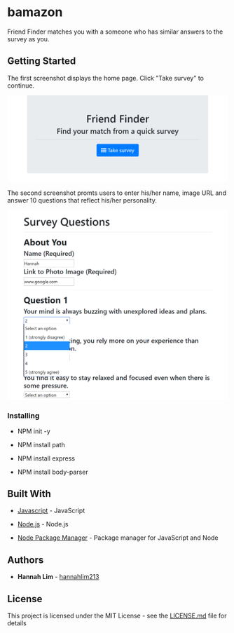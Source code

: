 # bamazon
Friend Finder matches you with a someone who has similar answers to the survey as you. 

## Getting Started

The first screenshot displays the home page. Click "Take survey" to continue.

![Homepage](images/homepage.PNG)

The second screenshot promts users to enter his/her name, image URL and answer 10 questions that reflect his/her personality.

![Survey Page](images/surveyq.PNG)


### Installing

* NPM init -y

* NPM install path

* NPM install express

* NPM install body-parser

## Built With

* [Javascript](https://www.javascript.com/) - JavaScript

* [Node.js](https://nodejs.org/en/) - Node.js

* [Node Package Manager](https://www.npmjs.com/) - Package manager for JavaScript and Node

## Authors

* **Hannah Lim** - [hannahlim213](https://github.com/hannahlim213)

## License

This project is licensed under the MIT License - see the [LICENSE.md](LICENSE.md) file for details